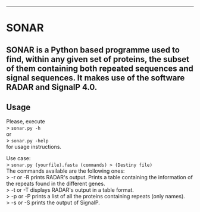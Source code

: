 ----
# SONAR
 
SONAR is a Python based programme used to find, within any given set of proteins, the subset of them containing both repeated sequences and signal sequences. It makes use of the software RADAR and SignalP 4.0.  
----
## Usage  
  
Please, execute  
    > `sonar.py -h`  
or  
    > `sonar.py -help`  
for usage instructions.  
  
Use case:  
    > `sonar.py (yourfile).fasta (commands) > (Destiny file)`  
The commands available are the following ones:  
    > -r or -R 	prints RADAR's output. Prints a table containing the information of the repeats found in the different genes.  
    > -t or -T	displays RADAR's output in a table format.  
    > -p or -P	prints a list of all the proteins containing repeats (only names).  
    > -s or -S	prints the output of SignalP.  

